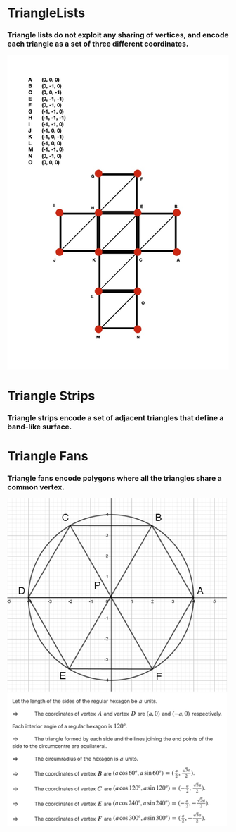 # TriangleLists

### Triangle lists do not exploit any sharing of vertices, and encode each triangle as a set of three different coordinates.

<img width="800" src="./img/CUBE.jpg">

# Triangle Strips

### Triangle strips encode a set of adjacent triangles that define a band-like surface.


# Triangle Fans

### Triangle fans encode polygons where all the triangles share a common vertex.

<img width="500" src="./img/hexshape.png">

<img width="500" src="./img/hex.png">

